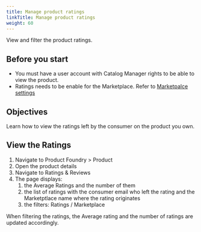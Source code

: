 ```yaml
---
title: Manage product ratings
linkTitle: Manage product ratings
weight: 60
---
```


View and filter the product ratings.

## Before you start

* You must have a user account with Catalog Manager rights to be able to view the product.
* Ratings needs to be enable for the Marketplace. Refer to [Marketpalce settings](/docs/manage_marketplace/customize_marketplace/marketplace_ratings_reviews)

## Objectives

Learn how to view the ratings left by the consumer on the product you own.

## View the Ratings

1. Navigate to Product Foundry > Product
2. Open the product details
3. Navigate to Ratings & Reviews
4. The page displays:
   1. the Average Ratings and the number of them
   2. the list of ratings with the consumer email who left the rating and the Marketptlace name where the rating originates
   3. the filters: Ratings / Marketplace

When filtering the ratings, the Average rating and the number of ratings are updated accordingly.
